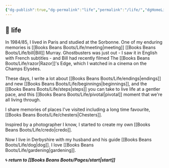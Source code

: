 ```yaml
---
{"dg-publish":true,"dg-permalink":"life","permalink":"/life/","dgHomeLink":true,"dgPassFrontmatter":false}
---
```



## 🌱 life

In 1984/85, I lived in Paris and studied at the Sorbonne. One of my enduring memories is [[Books Beans Boots/Life/meeting|meeting]] [[Books Beans Boots/Life/bill|Bill]] Murray. Ghostbusters was just out - I saw it in English with French subtitles - and Bill had recently filmed The [[Books Beans Boots/Life/razor|Razor]]'s Edge, which I watched in a cinema on the Champs Elysées.

These days, I write a lot about [[Books Beans Boots/Life/endings|endings]] and new [[Books Beans Boots/Life/beginnings|beginnings]], and the [[Books Beans Boots/Life/steps|steps]] you can take to live life at a gentler pace, and this [[Books Beans Boots/Life/pivotal|pivotal]] moment that we're all living through.

I share memories of places I've visited including a long time favourite, [[Books Beans Boots/Life/chesters|Chesters]].

Inspired by a photographer I know, I started to create my own [[Books Beans Boots/Life/credo|credo]].

Now I live in Derbyshire with my husband and his guide [[Books Beans Boots/Life/dog|dog]]. I love [[Books Beans Boots/Life/gardening|gardening]].

🌀 ***return to [[Books Beans Boots/Pages/start|start]]***